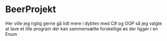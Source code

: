 # BeerProjekt

Her ville jeg rigtig gerne gå lidt mere i dybten med C# og OOP så jeg valgte at lave et lille program der kan sammensætte forskellige øs der ligger i en Enum
